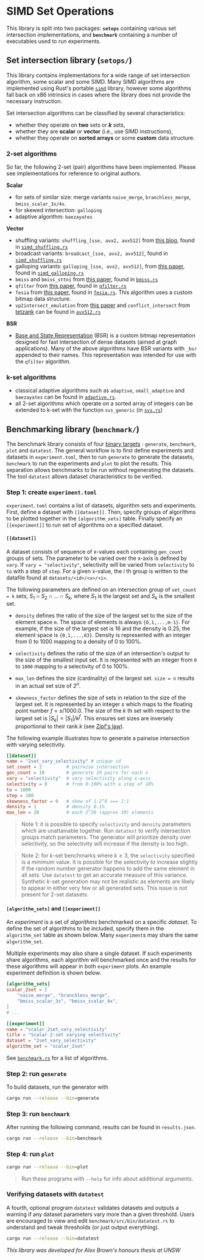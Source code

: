 # SIMD Set Operations
This library is split into two packages: **`setops`** containing various set
intersection implementations, and **`benchmark`** containing a number of
executables used to run experiments.

## Set intersection library (`setops/`)
This library contains implementations for a wide range of set intersection
algorithm, some scalar and some SIMD. Many SIMD algorithms are implemented using
Rust's portable [`simd`](https://doc.rust-lang.org/std/simd/index.html) library,
however some algorithms fall back on x86 intrinsics in cases where the library
does not provide the necessary instruction.

Set intersection algorithms can be classified by several characteristics:
- whether they operate on **two** sets or ***k*** sets,
- whether they are **scalar** or **vector** (i.e., use SIMD instructions),
- whether they operate on **sorted arrays** or some **custom** data structure.

### 2-set algorithms
So far, the following 2-set (pair) algorithms have been implemented. Please see
implementations for reference to original authors.

**Scalar**
- for sets of similar size: merge variants `naive_merge`, `branchless_merge`,
`bmiss_scalar_3x/4x`.
- for skewed intersection: `galloping`
- adaptive algorithm: `baezayates`

**Vector**
- shuffling variants: `shuffling_[sse, avx2, avx512]`
from [this blog](https://highlyscalable.wordpress.com/2012/06/05/fast-intersection-sorted-lists-sse/),
found in [`simd_shuffling.rs`](setops/src/intersect/simd_shuffling.rs)
- broadcast variants: `broadcast_[sse, avx2, avx512]`,
found in [`simd_shuffling.rs`](setops/src/intersect/simd_shuffling.rs)
- galloping variants: `galloping_[sse, avx2, avx512]`,
from [this paper](https://arxiv.org/abs/1401.6399),
found in [`simd_galloping.rs`](setops/src/intersect/simd_galloping.rs)
- `bmiss` and `bmiss_sttni`
from [this paper](https://dl.acm.org/doi/10.14778/2735508.2735518),
found in [`bmiss.rs`](setops/src/intersect/bmiss.rs)
- `qfilter` from [this paper](https://dl.acm.org/doi/10.1145/3183713.3196924),
found in [`qfilter.rs`](setops/src/intersect/qfilter.rs)
- `fesia` from [this paper](https://ieeexplore.ieee.org/abstract/document/9101681),
found in [`fesia.rs`](setops/src/intersect/fesia.rs).
This algorithm uses a custom bitmap data structure.
- `vp2intersect_emulation` from [this paper](https://arxiv.org/pdf/2112.06342.pdf)
and `conflict_intersect` from [tetzank](https://github.com/tetzank/SIMDSetOperations)
can be found in [`avx512.rs`](setops/src/intersect/avx512.rs)

**BSR**
- [Base and State Representation](https://dl.acm.org/doi/abs/10.1145/3183713.3196924)
(BSR) is a custom bitmap representation designed for fast intersection of dense
datasets (aimed at graph applications). Many of the above algorithms have BSR
variants with `_bsr` appended to their names. This representation was intended
for use with the `qfilter` algorithm.


### k-set algorithms
- classical adaptive algorithms such as `adaptive`, `small_adaptive` and
`baezayates` can be found in [`adaptive.rs`](setops/src/intersect/adaptive.rs).
- all 2-set algorithms which operate on a sorted array of integers can be
extended to k-set with the function `svs_generic` (in
[`svs.rs`](setops/src/intersect/svs.rs))


## Benchmarking library (`benchmark/`)

The benchmark library consists of four [binary
targets](https://doc.rust-lang.org/cargo/reference/cargo-targets.html#binaries)
: `generate`, `benchmark`, `plot` and `datatest`. The general workflow is to
first define experiments and datasets in `experiment.toml`, then to run
`generate` to generate the datasets, `benchmark` to run the experiments and
`plot` to plot the results. This separation allows benchmarks to be run without
regenerating the datasets. The tool `datatest` allows dataset characteristics to
be verified.

### Step 1: create `experiment.toml`
`experiment.toml` contains a list of datasets, algorithm sets and experiments.
First, define a dataset with `[[dataset]]`. Then, specify groups of algorithms
to be plotted together in the `[algorithm_sets]` table. Finally specify an
`[[experiment]]` to run set of algorithms on a specified dataset.

#### `[[dataset]]`
A dataset consists of sequence of x-values each containing `gen_count` groups of
sets. The parameter to be varied over the x-axis is defined by `vary`. If
`vary = "selectivity"`, selectivity will be varied from `selectivity` to `to`
with a step of `step`. For a given x-value, the $i$ th group is written to the
datafile found at `datasets/<id>/<x>/<i>`.

The following parameters are defined on an intersection group of `set_count = k`
sets, $S_1\cap S_2\cap ...\cap S_k$, where $S_1$ is the largest set and $S_k$ is
the smallest set.

- `density` defines the ratio of the size of the largest set to the size of the
element space `m`. The space of elements is always `{0,1,...,m-1}`. For
example, if the size of the largest set is 16 and the density is 0.25, the
element space is `{0,1,...,63}`. Density is represented with an integer from 0
to 1000 mapping to a density of 0 to 100%.

- `selectivity` defines the ratio of the size of an intersection's output to the
size of the smallest input set. It is represented with an integer from `0` to
`1000` mapping to a selectivity of 0 to 100%.

- `max_len` defines the size (cardinality) of the largest set. `size = n`
results in an actual set size of $2^n$.

- `skewness_factor` defines the size of sets in relation to the size of the
largest set. It is represented by an integer $s$ which maps to the floating
point number $f=s/1000.0$. The size of the $k$ th set with respect to the
largest set is $|S_k| = |S_1|/k^f$. This ensures set sizes are inversely
proportional to their rank $k$
(see [Zipf's law](https://en.wikipedia.org/wiki/Zipf%27s_law)).


The following example illustrates how to generate a pairwise intersection with
varying selectivity.
```toml
[[dataset]]
name = "2set_vary_selectivity" # unique id
set_count = 2         # pairwise intersection
gen_count = 10        # generate 10 pairs for each x
vary = "selectivity"  # vary selectivity along x-axis
selectivity = 0       # from 0-100% with a step of 10%
to = 1000
step = 100
skewness_factor = 0   # skew of 1:2^0 === 1:1
density = 1           # density 0.1%
max_len = 20          # each 2^20 (approx 1M) elements
```

> Note 1: it is possible to specify `selectivity` and `density` parameters which
are unattainable together. Run `datatest` to verify intersection groups match
parameters. The generator will prioritize density over selectivity, so the
selectivity will increase if the density is too high.

> Note 2: for $k$-set benchmarks where $k\ge 3$, the `selectivity` specified is
a *minimum* value. It is possible for the selectivity to increase slightly if
the random number generator happens to add the same element in all sets. Use
`datatest` to get an accurate measure of this variance. Synthetic $k$-set
generation may not be realistic as elements are likely to appear in either very
few or all generated sets. This issue is not present for 2-set datasets. 

#### `[algorithm_sets]` and `[[experiment]]`
An *experiment* is a set of *algorithms* benchmarked on a specific *dataset*.
To define the set of algorithms to be included, specify them in the
`algorithm_set` table as shown below. Many `experiment`s may share the same
`algorithm_set`.

Multiple experiments may also share a single dataset. If such experiments share
algorithms, each algorithm will benchmarked once and the results for these
algorithms will appear in both `experiment` plots. An example experiment
definition is shown below.
```toml
[algorithm_sets]
scalar_2set = [
    "naive_merge", "branchless_merge",
    "bmiss_scalar_3x", "bmiss_scalar_4x",
]
# ...

[[experiment]]
name = "scalar_2set_vary_selectivity"
title = "Scalar 2-set varying selectivity"
dataset = "2set_vary_selectivity"
algorithm_set = "scalar_2set"
```
See [`benchmark.rs`](benchmark/src/bin/benchmark.rs) for a list of algorithms.

### Step 2: run `generate`
To build datasets, run the generator with
```sh
cargo run --release --bin=generate
```

### Step 3: run `benchmark`
After running the following command, results can be found in `results.json`.
```sh
cargo run --release --bin=benchmark
```

### Step 4: run `plot`
```sh
cargo run --release --bin=plot
```

> Run these programs with `--help` for info about additional arguments.

### Verifying datasets with `datatest`
A fourth, optional program `datatest` validates datasets and outputs a warning
if any dataset parameters vary more than a given threshold. Users are encouraged
to view and edit `benchmark/src/bin/datatest.rs` to understand and tweak
thresholds (or just output everything).
```sh
cargo run --release --bin=datatest
```

*This library was developed for Alex Brown's honours thesis at UNSW*
